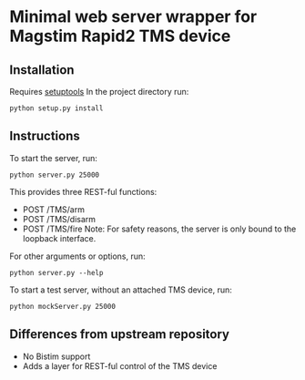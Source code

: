 # Minimal web server wrapper for Magstim Rapid2 TMS device

## Installation

Requires [setuptools](https://pypi.python.org/pypi/setuptools#installation-instructions)
In the project directory run: 
```
python setup.py install
```

## Instructions

To start the server, run:
```
python server.py 25000
```

This provides three REST-ful functions:
* POST /TMS/arm
* POST /TMS/disarm
* POST /TMS/fire
Note: For safety reasons, the server is only bound to the loopback interface.

For other arguments or options, run:
```
python server.py --help
```

To start a test server, without an attached TMS device, run:
```
python mockServer.py 25000
```

## Differences from upstream repository

* No Bistim support
* Adds a layer for REST-ful control of the TMS device
